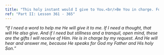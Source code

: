 ```yaml
---
title: "This holy instant would I give to You.<br/>Be You in charge. For I would follow You,<br/>Certain that Your direction gives me peace."
ref: "Part II: Lesson 361 - 365"
---
```


*“If I need a word to help me He will give it to me. If I need a
thought, that will He also give. And if I need but stillness and a
tranquil, open mind, these are the gifts I will receive of Him. He is in
charge by my request. And He will hear and answer me, because He speaks
for God my Father and His holy Son.”*

